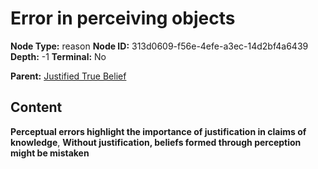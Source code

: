 # Error in perceiving objects

**Node Type:** reason
**Node ID:** 313d0609-f56e-4efe-a3ec-14d2bf4a6439
**Depth:** -1
**Terminal:** No

**Parent:** [Justified True Belief](justified-true-belief.md)

## Content

**Perceptual errors highlight the importance of justification in claims of knowledge**, **Without justification, beliefs formed through perception might be mistaken**
